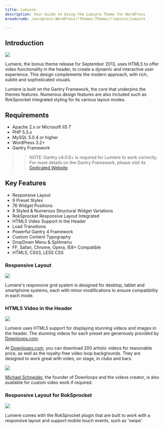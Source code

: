 ```yaml
---
title: Lumiere
description: Your Guide to Using the Lumiere Theme for WordPress
breadcrumb: /wordpress:WordPress/!themes:Themes/!lumiere:Lumiere

---
```


Introduction
-----
![][lumiere]

Lumiere, the bonus theme release for September 2013, uses HTML5 to offer video functionality in the header, to create a dynamic and interactive user experience. This design complements the modern approach, with rich, subtle and sophisticated visuals.

Lumiere is built on the Gantry Framework, the core that underpins the themes features. Numerous design features are also included such as RokSprocket integrated styling for its various layout modes.

Requirements
-----
* Apache 2.x or Microsoft IIS 7
* PHP 5.3.x
* MySQL 5.0.4 or higher
* WordPress 3.2+
* Gantry Framework

>> NOTE: Gantry v4.0.6+ is required for Lumiere to work correctly. For more details on the Gantry Framework, please visit its [Dedicated Website][gantry].

Key Features
-----
* Responsive Layout
* 9 Preset Styles
* 76 Widget Positions
* 8 Styled & Numerous Structural Widget Variations
* RokSprocket Responsive Layout Integrated
* HTML5 Video Support in the Header
* Load Transitions
* Powerful Gantry 4 Framework
* Custom Content Typography
* DropDown Menu & Splitmenu
* FF, Safari, Chrome, Opera, IE8+ Compatible
* HTML5, CSS3, LESS CSS

### Responsive Layout

![][responsive]

Lumiere's responsive grid system is designed for desktop, tablet and smartphone systems, each with minor modifications to ensure compatibility in each mode.

### HTML5 Video in the Header

![][html5]

Lumiere uses HTML5 support for displaying stunning videos and images in the header. The stunning videos for each preset are generously provided by [Downloops.com][downloops].

At [Downloops.com][downloops], you can download 200 artistic videos for reasonable price, as well as the royalty-free video loop backgrounds. They are designed to work great with video, on stage, in clubs and bars.

![][down]

[Michael Schneider][contact], the founder of Downloops and the videos creator, is also available for custom video work if required.

### Responsive Layout for RokSprocket

![][sprocket]

Lumiere comes with the RokSprocket plugin that are built to work with a responsive layout and support mobile touch events, such as 'swipe'.

[gantry]: http://www.gantry-framework.org/
[gantry_install]: ../../start/gantry.md
[download]: http://www.rockettheme.com/wordpress-downloads/club/3516-Lumiere
[lumiere]: assets/lumiere2.jpeg
[responsive]: assets/responsive.jpg
[sprocket]: assets/roksprocket.jpg
[dropdown]: assets/dropdown.jpg
[downloops]: http://downloops.com
[contact]: http://www.downloops.com/contacts/
[down]: assets/downloops.jpg
[html5]: assets/html5video.jpg